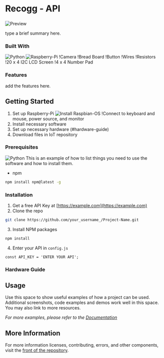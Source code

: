 # Recogg - API

###  ###

![Preview]()

type a brief summary here.

### Built With

![Python](https://img.shields.io/badge/python-3.6-blue)
![Raspberry-Pi](https://img.shields.io/badge/raspberry--pi-4-green)
!Camera
!Bread Board
!Button
!Wires
!Resistors
!20 x 4 I2C LCD Screen
!4 x 4 Number Pad

### Features

add the features here.

## Getting Started
1. Set up Raspberry-Pi
  ![Install Raspbian-OS](https://www.raspberrypi.org/documentation/installation/installing-images/)
  !Connect to keyboard and mouse, power source, and monitor
2. Install necessary software
3. Set up necessary hardware (#hardware-guide)
4. Download files in IoT repository

### Prerequisites
![Python](https://img.shields.io/badge/python-3.6-blue)
This is an example of how to list things you need to use the software and how to install them.
* npm
```sh
npm install npm@latest -g
```

### Installation

1. Get a free API Key at [https://example.com](https://example.com)
2. Clone the repo
```sh
git clone https://github.com/your_username_/Project-Name.git
```
3. Install NPM packages
```sh
npm install
```
4. Enter your API in `config.js`
```JS
const API_KEY = 'ENTER YOUR API';
```
<!-- HARDWARE GUIDE -->
### Hardware Guide

<!-- USAGE EXAMPLES -->
## Usage


Use this space to show useful examples of how a project can be used. Additional screenshots, code examples and demos work well in this space. You may also link to more resources.

_For more examples, please refer to the [Documentation](https://example.com)_

## More Information ##

For more information licenses, contributing, errors, and other components, visit the [front of the repository](https://github.com/ashayp22/Recogg).



